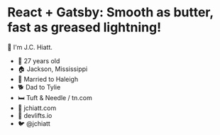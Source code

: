 # React + Gatsby: Smooth as butter, fast as greased lightning!

👋 I'm J.C. Hiatt.

- 🎂 27 years old
- 🏠 Jackson, Mississippi
- 💏 Married to Haleigh
- 🐕 Dad to Tylie
- 🛏️ Tuft & Needle / tn.com
- 🔗 jchiatt.com
- 💪 devlifts.io
- 🐦 @jchiatt
